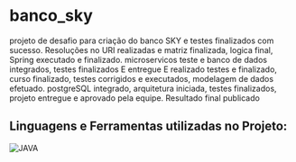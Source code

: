 # banco_sky
projeto de desafio para criação do banco SKY e testes finalizados com sucesso. Resoluções no URI realizadas e matriz finalizada, logica  final, Spring executado e finalizado. microservicos teste e banco de dados integrados, testes finalizados E entregue 
E realizado testes e finalizado, curso finalizado, testes corrigidos e executados, modelagem de dados efetuado. postgreSQL integrado, arquitetura iniciada, testes finalizados, projeto entregue e aprovado pela equipe. Resultado final publicado
## Linguagens e Ferramentas utilizadas no Projeto:

![JAVA](https://img.shields.io/badge/Java-ED8B00?style=for-the-badge&logo=openjdk&logoColor=white)
